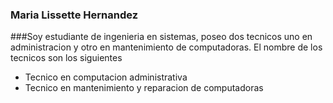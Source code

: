 ### Maria Lissette Hernandez
###Soy estudiante de ingenieria en sistemas, poseo dos tecnicos uno en  administracion y otro en mantenimiento de computadoras. El nombre de los tecnicos son los siguientes
- Tecnico en computacion administrativa
- Tecnico en mantenimiento y reparacion de computadoras
